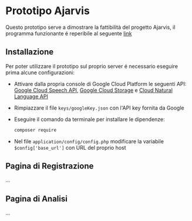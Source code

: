 # Prototipo Ajarvis

Questo prototipo serve a dimostrare la fattibilità del progetto Ajarvis, il programma funzionante é reperibile al seguente [link](https://35.198.80.139/SWE_prototipo/)

## Installazione

Per poter utilizzare il prototipo sul proprio server é necessario eseguire prima alcune configurazioni:

* Attivare dalla propria console di Google Cloud Platform le seguenti API: [Google Cloud Speech API](https://cloud.google.com/speech/), [Google Cloud Storage](https://cloud.google.com/storage/) e [Cloud Natural Language API](https://cloud.google.com/natural-language/)

- Rimpiazzare il file `keys/googleKey.json` con l'API key fornita da Google

- Eseguire il comando da terminale per installare le dipendenze:

  ```bash
  composer require
  ```

- Nel file `application/config/config.php` modificare la variabile `$config['base_url']` con URL del proprio host

## Pagina di Registrazione

...

## Pagina di Analisi

...